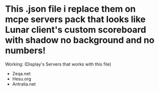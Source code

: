 # This .json file i replace them on mcpe servers pack that looks like Lunar client's custom scoreboard with shadow no background and no numbers!

Working: (Display's Servers that works with this file)

- Zeqa.net
- Hesu.org
- Antralia.net







